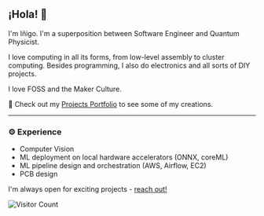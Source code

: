 ## ¡Hola! 👋

I'm Iñigo. I'm a superposition between Software Engineer and Quantum Physicist.

I love computing in all its forms, from low-level assembly to cluster computing.
Besides programming, I also do electronics and all sorts of DIY projects.

I love FOSS and the Maker Culture.

📝 Check out my [Projects Portfolio](https://inigoliz.dev) to see some of my creations.

---
### ⚙️ Experience
- Computer Vision
- ML deployment on local hardware accelerators (ONNX, coreML)
- ML pipeline design and orchestration (AWS, Airflow, EC2)
- PCB design

I'm always open for exciting projects - [reach out!](mailto:ignigoliz@gmail.com)

![Visitor Count](https://komarev.com/ghpvc/?username=ignigoliz-github-landing&color=orange&style=pixel&label=VISITOR+COUNT)
